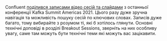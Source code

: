 Confluent [поділився записами відео сесій та слайдами](https://www.confluent.io/events/kafka-summit-americas-2021/?utm_campaign=tm.strategic_cd.kafka-summit-ams-recordingsavailable&utm_source=marketo&utm_medium=marketingemail&mkt_tok=NTgyLVFIWC0yNjIAAAGAOMsAZFz_wvj5n5oh16Hy5nmDHTTNB91-4VMj79kAKOpEJopR5-ymMbZOL-bkqKEsfgNqR_91yFnPI8f5Y_3qRSlvsRPxlf-YcnAPzmoOeCGGcic) з останньої конференції Kafka Summit Americas 2021. ЦЬого разу дуже зручна навігація та можливість пошуку сесій по ключових словах. Записів дуже багато, тому вибирайте з розумом ті, які б хотілось глянути. Основні технічні доповіді в розділі Breakout Sessions, зверніть на них особливу увагу, саме там можуть бути технічні теми які можуть вас зацікавити.
